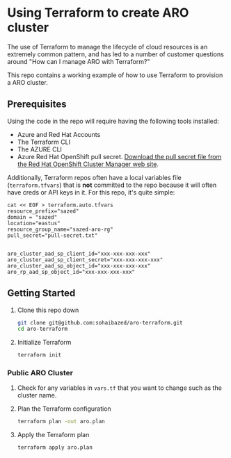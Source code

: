 # Using Terraform to create ARO cluster

The use of Terraform to manage the lifecycle of cloud resources is an extremely common pattern, and has led to a number of customer questions around "How can I manage ARO with Terraform?"

This repo contains a working example of how to use Terraform to provision a ARO cluster.

## Prerequisites

Using the code in the repo will require having the following tools installed:

- Azure and Red Hat Accounts
- The Terraform CLI
- The AZURE CLI
- Azure Red Hat OpenShift pull secret. [Download the pull secret file from the Red Hat OpenShift Cluster Manager web site](https://cloud.redhat.com/openshift/install/azure/aro-provisioned).

Additionally, Terraform repos often have a local variables file (`terraform.tfvars`) that is **not** committed to the repo because it will often have creds or API keys in it. For this repo, it's quite simple:

```hcl
cat << EOF > terraform.auto.tfvars
resource_prefix="sazed"
domain = "sazed"
location="eastus"
resource_group_name="sazed-aro-rg"
pull_secret="pull-secret.txt"


aro_cluster_aad_sp_client_id="xxx-xxx-xxx-xxx"
aro_cluster_aad_sp_client_secret="xxx-xxx-xxx-xxx"
aro_cluster_aad_sp_object_id="xxx-xxx-xxx-xxx"
aro_rp_aad_sp_object_id="xxx-xxx-xxx-xxx"
```

## Getting Started

1. Clone this repo down

   ```bash
   git clone git@github.com:sohaibazed/aro-terraform.git
   cd aro-terraform
   ```

1. Initialize Terraform

   ```bash
   terraform init
   ```

### Public ARO Cluster

1. Check for any variables in `vars.tf` that you want to change such as the cluster name.

1. Plan the Terraform configuration

   ```bash
   terraform plan -out aro.plan
   ```

1. Apply the Terraform plan

   ```bash
   terraform apply aro.plan
   ```
